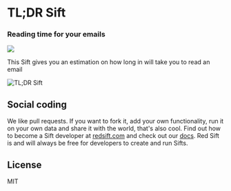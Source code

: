 # TL;DR Sift
### Reading time for your emails

[<img src="http://static.redsift.io/assets/icons/run.svg">](https://dashboard.redsift.cloud/catalogue)


This Sift gives you an estimation on how long in will take you to read an email

![TL;DR Sift](https://static.redsift.io/assets/sifts/sift-tldr/screenshot-1.png)

## Social coding
We like pull requests. If you want to fork it, add your own functionality, run it on your own data  and share it with the world, that's also cool. 
Find out how to become a Sift developer at [redsift.com](https://redsift.com) and check out our [docs](https://docs.redsift.com). 
Red Sift is and will always be free for developers to create and run Sifts.

## License
MIT
